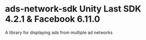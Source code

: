 # ads-network-sdk Unity Last SDK 4.2.1 & Facebook 6.11.0
A library for displaying ads from multiple ad networks
